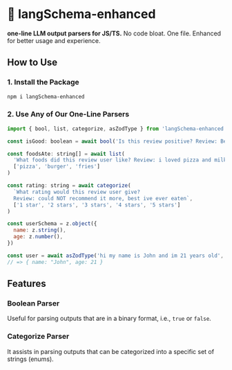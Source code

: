 # 🧱 langSchema-enhanced

**one-line LLM output parsers for JS/TS.** No code bloat. One file. Enhanced for better usage and experience.

## How to Use

### 1. Install the Package
```bash
npm i langSchema-enhanced
```

### 2. Use Any of Our One-Line Parsers

```javascript
import { bool, list, categorize, asZodType } from 'langSchema-enhanced'

const isGood: boolean = await bool('Is this review positive? Review: Best bang for your buck.')

const foodsAte: string[] = await list(
  'What foods did this review user like? Review: i loved pizza and milkshakes', 
  ['pizza', 'burger', 'fries']
)

const rating: string = await categorize(
  `What rating would this review user give?
  Review: could NOT recommend it more, best ive ever eaten`, 
  ['1 star', '2 stars', '3 stars', '4 stars', '5 stars']
)

const userSchema = z.object({
  name: z.string(),
  age: z.number(),
})

const user = await asZodType('hi my name is John and im 21 years old', userSchema)
// => { name: "John", age: 21 }
```

## Features

### Boolean Parser
Useful for parsing outputs that are in a binary format, i.e., `true` or `false`.

### Categorize Parser
It assists in parsing outputs that can be categorized into a specific set of strings (enums).

